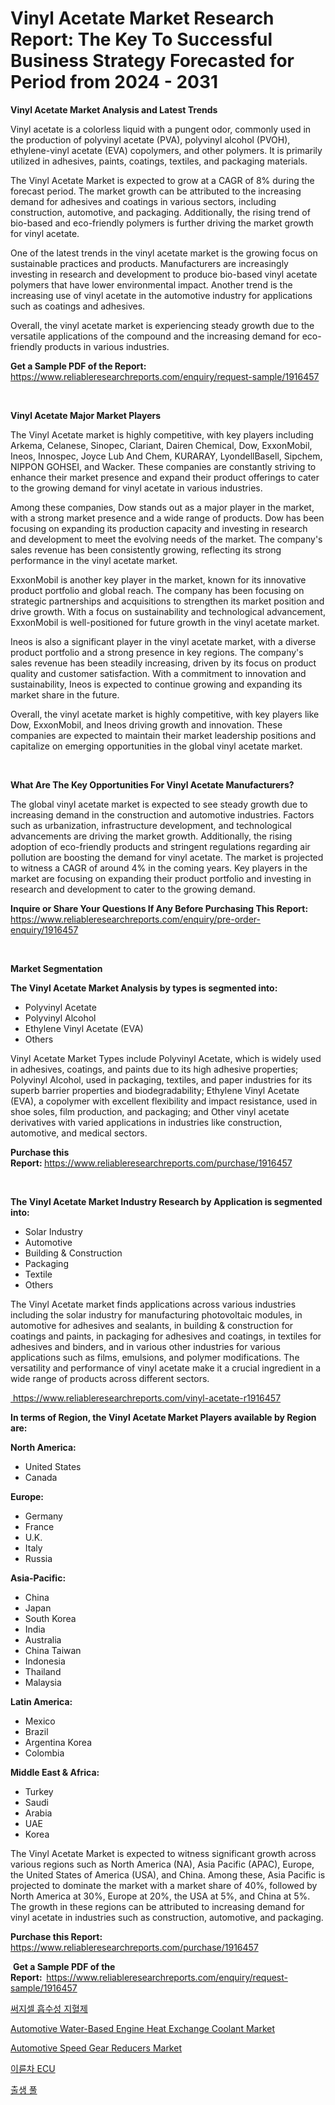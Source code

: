 <p><h1>Vinyl Acetate Market Research Report: The Key To Successful Business Strategy Forecasted for Period from 2024 - 2031</h1></p><p><strong>Vinyl Acetate Market Analysis and Latest Trends</strong></p>
<p><p>Vinyl acetate is a colorless liquid with a pungent odor, commonly used in the production of polyvinyl acetate (PVA), polyvinyl alcohol (PVOH), ethylene-vinyl acetate (EVA) copolymers, and other polymers. It is primarily utilized in adhesives, paints, coatings, textiles, and packaging materials.</p><p>The Vinyl Acetate Market is expected to grow at a CAGR of 8% during the forecast period. The market growth can be attributed to the increasing demand for adhesives and coatings in various sectors, including construction, automotive, and packaging. Additionally, the rising trend of bio-based and eco-friendly polymers is further driving the market growth for vinyl acetate.</p><p>One of the latest trends in the vinyl acetate market is the growing focus on sustainable practices and products. Manufacturers are increasingly investing in research and development to produce bio-based vinyl acetate polymers that have lower environmental impact. Another trend is the increasing use of vinyl acetate in the automotive industry for applications such as coatings and adhesives.</p><p>Overall, the vinyl acetate market is experiencing steady growth due to the versatile applications of the compound and the increasing demand for eco-friendly products in various industries.</p></p>
<p><strong>Get a Sample PDF of the Report:&nbsp;</strong> <a href="https://www.reliableresearchreports.com/enquiry/request-sample/1916457">https://www.reliableresearchreports.com/enquiry/request-sample/1916457</a></p>
<p>&nbsp;</p>
<p><strong>Vinyl Acetate Major Market Players</strong></p>
<p><p>The Vinyl Acetate market is highly competitive, with key players including Arkema, Celanese, Sinopec, Clariant, Dairen Chemical, Dow, ExxonMobil, Ineos, Innospec, Joyce Lub And Chem, KURARAY, LyondellBasell, Sipchem, NIPPON GOHSEI, and Wacker. These companies are constantly striving to enhance their market presence and expand their product offerings to cater to the growing demand for vinyl acetate in various industries.</p><p>Among these companies, Dow stands out as a major player in the market, with a strong market presence and a wide range of products. Dow has been focusing on expanding its production capacity and investing in research and development to meet the evolving needs of the market. The company's sales revenue has been consistently growing, reflecting its strong performance in the vinyl acetate market.</p><p>ExxonMobil is another key player in the market, known for its innovative product portfolio and global reach. The company has been focusing on strategic partnerships and acquisitions to strengthen its market position and drive growth. With a focus on sustainability and technological advancement, ExxonMobil is well-positioned for future growth in the vinyl acetate market.</p><p>Ineos is also a significant player in the vinyl acetate market, with a diverse product portfolio and a strong presence in key regions. The company's sales revenue has been steadily increasing, driven by its focus on product quality and customer satisfaction. With a commitment to innovation and sustainability, Ineos is expected to continue growing and expanding its market share in the future.</p><p>Overall, the vinyl acetate market is highly competitive, with key players like Dow, ExxonMobil, and Ineos driving growth and innovation. These companies are expected to maintain their market leadership positions and capitalize on emerging opportunities in the global vinyl acetate market.</p></p>
<p>&nbsp;</p>
<p><strong>What Are The Key Opportunities For Vinyl Acetate Manufacturers?</strong></p>
<p><p>The global vinyl acetate market is expected to see steady growth due to increasing demand in the construction and automotive industries. Factors such as urbanization, infrastructure development, and technological advancements are driving the market growth. Additionally, the rising adoption of eco-friendly products and stringent regulations regarding air pollution are boosting the demand for vinyl acetate. The market is projected to witness a CAGR of around 4% in the coming years. Key players in the market are focusing on expanding their product portfolio and investing in research and development to cater to the growing demand.</p></p>
<p><strong>Inquire or Share Your Questions If Any Before Purchasing This Report:</strong> <a href="https://www.reliableresearchreports.com/enquiry/pre-order-enquiry/1916457">https://www.reliableresearchreports.com/enquiry/pre-order-enquiry/1916457</a></p>
<p>&nbsp;</p>
<p><strong>Market Segmentation</strong></p>
<p><strong>The Vinyl Acetate Market Analysis by types is segmented into:</strong></p>
<p><ul><li>Polyvinyl Acetate</li><li>Polyvinyl Alcohol</li><li>Ethylene Vinyl Acetate (EVA)</li><li>Others</li></ul></p>
<p><p>Vinyl Acetate Market Types include Polyvinyl Acetate, which is widely used in adhesives, coatings, and paints due to its high adhesive properties; Polyvinyl Alcohol, used in packaging, textiles, and paper industries for its superb barrier properties and biodegradability; Ethylene Vinyl Acetate (EVA), a copolymer with excellent flexibility and impact resistance, used in shoe soles, film production, and packaging; and Other vinyl acetate derivatives with varied applications in industries like construction, automotive, and medical sectors.</p></p>
<p><strong>Purchase this Report:&nbsp;</strong><a href="https://www.reliableresearchreports.com/purchase/1916457">https://www.reliableresearchreports.com/purchase/1916457</a></p>
<p>&nbsp;</p>
<p><strong>The Vinyl Acetate Market Industry Research by Application is segmented into:</strong></p>
<p><ul><li>Solar Industry</li><li>Automotive</li><li>Building & Construction</li><li>Packaging</li><li>Textile</li><li>Others</li></ul></p>
<p><p>The Vinyl Acetate market finds applications across various industries including the solar industry for manufacturing photovoltaic modules, in automotive for adhesives and sealants, in building & construction for coatings and paints, in packaging for adhesives and coatings, in textiles for adhesives and binders, and in various other industries for various applications such as films, emulsions, and polymer modifications. The versatility and performance of vinyl acetate make it a crucial ingredient in a wide range of products across different sectors.</p></p>
<p><a href="https://www.reliableresearchreports.com/vinyl-acetate-r1916457">&nbsp;https://www.reliableresearchreports.com/vinyl-acetate-r1916457</a></p>
<p><strong>In terms of Region, the Vinyl Acetate Market Players available by Region are:</strong></p>
<p>
    <p> <strong> North America: </strong>
        <ul>
            <li>United States</li>
            <li>Canada</li>
        </ul>
        </p> 
    <p> <strong> Europe: </strong>
        <ul>
            <li>Germany</li>
            <li>France</li>
            <li>U.K.</li>
            <li>Italy</li>
            <li>Russia</li>
        </ul>
        </p> 
    <p> <strong> Asia-Pacific: </strong>
        <ul>
            <li>China</li>
            <li>Japan</li>
            <li>South Korea</li>
            <li>India</li>
            <li>Australia</li>
            <li>China Taiwan</li>
            <li>Indonesia</li>
            <li>Thailand</li>
            <li>Malaysia</li>
        </ul>
        </p> 
    <p> <strong> Latin America: </strong>
        <ul>
            <li>Mexico</li>
            <li>Brazil</li>
            <li>Argentina Korea</li>
            <li>Colombia</li>
        </ul>
        </p> 
    <p> <strong> Middle East & Africa: </strong>
        <ul>
            <li>Turkey</li>
            <li>Saudi</li>
            <li>Arabia</li>
            <li>UAE</li>
            <li>Korea</li>
        </ul>
    </p>
    </p>
<p><p>The Vinyl Acetate Market is expected to witness significant growth across various regions such as North America (NA), Asia Pacific (APAC), Europe, the United States of America (USA), and China. Among these, Asia Pacific is projected to dominate the market with a market share of 40%, followed by North America at 30%, Europe at 20%, the USA at 5%, and China at 5%. The growth in these regions can be attributed to increasing demand for vinyl acetate in industries such as construction, automotive, and packaging.</p></p>
<p><strong>Purchase this Report: </strong><a href="https://www.reliableresearchreports.com/purchase/1916457">https://www.reliableresearchreports.com/purchase/1916457</a></p>
<p>&nbsp;<strong>Get a Sample PDF of the Report:&nbsp;&nbsp;</strong><a href="https://www.reliableresearchreports.com/enquiry/request-sample/1916457">https://www.reliableresearchreports.com/enquiry/request-sample/1916457</a></p>
<p><strong></strong></p>
<p><p><a href="https://medium.com/@munchkin678568/2024%EB%85%84%EB%B6%80%ED%84%B0-2031%EB%85%84%EA%B9%8C%EC%A7%80-%EC%97%B0%ED%8F%89%EA%B7%A0-%EC%84%B1%EC%9E%A5%EB%A5%A0%EC%9D%B4-%EC%9D%B8-surgicel-%ED%9D%A1%EC%88%98%EC%84%B1-%ED%98%88%EA%B4%B4-%EC%8B%9C%EC%9E%A5-%EA%B7%9C%EB%AA%A8%EC%97%90-%EB%8C%80%ED%95%9C-%ED%86%B5%EC%B0%B0%EB%A0%A5-e38c59f76777">써지셀 흡수성 지혈제</a></p><p><a href="https://github.com/dx0328/Market-Research-Report-List-3/blob/main/automotive-water-based-engine-heat-exchange-coolant-market.md">Automotive Water-Based Engine Heat Exchange Coolant Market</a></p><p><a href="https://github.com/juancolorado15/Market-Research-Report-List-3/blob/main/automotive-speed-gear-reducers-market.md">Automotive Speed Gear Reducers Market</a></p><p><a href="https://github.com/TrevorKruvalis5678/Market-Research-Report-List-2/blob/main/4870804118133.md">이륜차 ECU</a></p><p><a href="https://medium.com/@koleledner/2024%EB%85%84%EB%B6%80%ED%84%B0-2031%EB%85%84%EA%B9%8C%EC%A7%80%EC%9D%98-%EA%B8%B0%EA%B0%84-%EB%8F%99%EC%95%88-%EC%B6%9C%EC%83%9D%EC%88%98%EC%98%81%EC%9E%A5-%EC%8B%9C%EC%9E%A5%EC%9D%98-%EC%8B%A0%ED%9D%A5-%ED%8A%B8%EB%A0%8C%EB%93%9C%EC%99%80-%EC%A0%84%EB%A7%9D-5991c416b949">출생 풀</a></p></p>